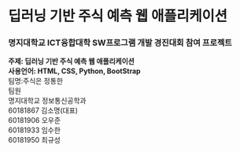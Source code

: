 # 딥러닝 기반 주식 예측 웹 애플리케이션
### 명지대학교 ICT융합대학 SW프로그램 개발 경진대회 참여 프로젝트

<b>주제: 딥러닝 기반 주식 예측 웹 애플리케이션<br>
사용언어: HTML, CSS, Python, BootStrap<br></b>
팀명:주식은 정통한<br>
팀원<br>
명지대학교 정보통신공학과<br>
60181867 김소명(대표)<br>
60181906 오우준<br>
60181933 임수한<br>
60181950 최규성<br>
